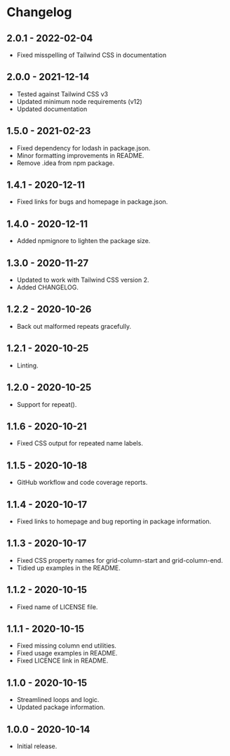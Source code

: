 # Changelog

## 2.0.1 - 2022-02-04
* Fixed misspelling of Tailwind CSS in documentation

## 2.0.0 - 2021-12-14
 * Tested against Tailwind CSS v3
 * Updated minimum node requirements (v12)
 * Updated documentation

## 1.5.0 - 2021-02-23
 * Fixed dependency for lodash in package.json.
 * Minor formatting improvements in README.
 * Remove .idea from npm package.

## 1.4.1 - 2020-12-11
 * Fixed links for bugs and homepage in package.json.

## 1.4.0 - 2020-12-11
 * Added npmignore to lighten the package size.

## 1.3.0 - 2020-11-27
 * Updated to work with Tailwind CSS version 2.
 * Added CHANGELOG.

## 1.2.2 - 2020-10-26
 * Back out malformed repeats gracefully.
 
## 1.2.1 - 2020-10-25
 * Linting.
 
## 1.2.0 - 2020-10-25
 * Support for repeat().
 
## 1.1.6 - 2020-10-21
 * Fixed CSS output for repeated name labels.

## 1.1.5 - 2020-10-18
 * GitHub workflow and code coverage reports.

## 1.1.4 - 2020-10-17
 * Fixed links to homepage and bug reporting in package information.

## 1.1.3 - 2020-10-17
 * Fixed CSS property names for grid-column-start and grid-column-end.
 * Tidied up examples in the README.

## 1.1.2 - 2020-10-15
 * Fixed name of LICENSE file.

## 1.1.1 - 2020-10-15
 * Fixed missing column end utilities.
 * Fixed usage examples in README.
 * Fixed LICENCE link in README.

## 1.1.0 - 2020-10-15
 * Streamlined loops and logic.
 * Updated package information.

## 1.0.0 - 2020-10-14
 * Initial release.